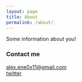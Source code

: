 ```yaml
---
layout: page
title: About
permalink: /about/
---
```


Some information about you!

### Contact me

[alex.ene0x11@gmail.com](mailto:alex.ene0x11@gmail.com)  
[twitter](https://twitter.com/_AlexEne_)
